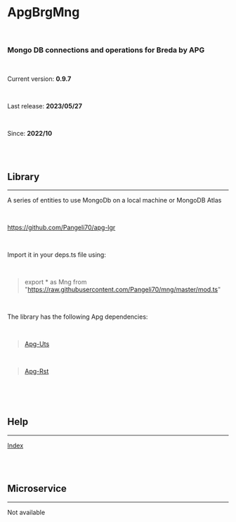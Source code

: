 # **ApgBrgMng** 

<br>
 
### Mongo DB connections and operations for Breda by APG

<br>

Current version: **0.9.7** 

<br>

Last release: **2023/05/27** 

<br>

Since: **2022/10** 

<br>

<br>

## Library 
---

A series of entities to use MongoDb on a local machine or MongoDB Atlas 

<br>

https://github.com/Pangeli70/apg-lgr 

<br>

Import it in your deps.ts file using: 

<br>

> export * as Mng from "https://raw.githubusercontent.com/Pangeli70/mng/master/mod.ts" 

<br>

The library has the following Apg dependencies: 

<br>

> [Apg-Uts](https://github.com/Pangeli70/apg-uts)

<br>

> [Apg-Rst](https://github.com/Pangeli70/apg-rst)

<br>



<br>
<br>

## Help 
---

[Index](hlp/index.md)  

<br>

<br>

## Microservice 
---

Not available 

<br>

<br>